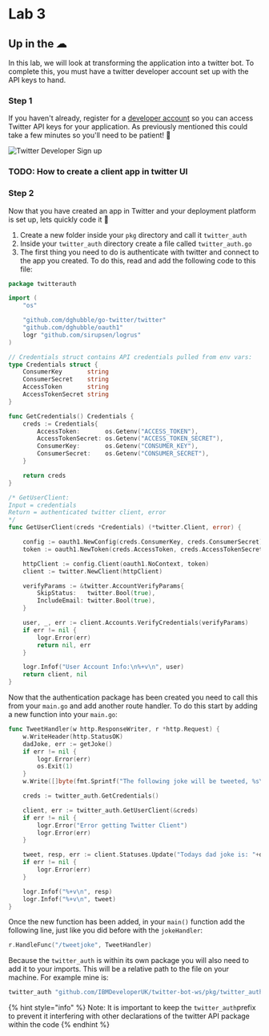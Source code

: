 # Lab 3

## Up in the ☁ 

In this lab, we will look at transforming the application into a twitter bot. To complete this, you must have a twitter developer account set up with the API keys to hand.

### Step 1

If you haven't already, register for a [developer account](https://developer.twitter.com/en/docs/basics/developer-portal/overview) so you can access Twitter API keys for your application. As previously mentioned this could take a few minutes so you'll need to be patient! 🙂 

![Twitter Developer Sign up](.gitbook/assets/twitterdevacc.png)

### TODO: How to create a client app in twitter UI

### Step 2

Now that you have created an app in Twitter and your deployment platform is set up, lets quickly code it 🍻 

1. Create a new folder inside your `pkg` directory and call it `twitter_auth`
2. Inside your `twitter_auth` directory create a file called `twitter_auth.go`
3. The first thing you need to do is authenticate with twitter and connect to the app you created. To do this, read and add the following code to this file:

```go
package twitterauth

import (
    "os"

    "github.com/dghubble/go-twitter/twitter"
    "github.com/dghubble/oauth1"
    logr "github.com/sirupsen/logrus"
)

// Credentials struct contains API credentials pulled from env vars:
type Credentials struct {
    ConsumerKey       string
    ConsumerSecret    string
    AccessToken       string
    AccessTokenSecret string
}

func GetCredentials() Credentials {
    creds := Credentials{
        AccessToken:       os.Getenv("ACCESS_TOKEN"),
        AccessTokenSecret: os.Getenv("ACCESS_TOKEN_SECRET"),
        ConsumerKey:       os.Getenv("CONSUMER_KEY"),
        ConsumerSecret:    os.Getenv("CONSUMER_SECRET"),
    }

    return creds
}

/* GetUserClient:
Input = credentials
Return = authenticated twitter client, error
*/
func GetUserClient(creds *Credentials) (*twitter.Client, error) {

    config := oauth1.NewConfig(creds.ConsumerKey, creds.ConsumerSecret)
    token := oauth1.NewToken(creds.AccessToken, creds.AccessTokenSecret)

    httpClient := config.Client(oauth1.NoContext, token)
    client := twitter.NewClient(httpClient)

    verifyParams := &twitter.AccountVerifyParams{
        SkipStatus:   twitter.Bool(true),
        IncludeEmail: twitter.Bool(true),
    }

    user, _, err := client.Accounts.VerifyCredentials(verifyParams)
    if err != nil {
        logr.Error(err)
        return nil, err
    }

    logr.Infof("User Account Info:\n%+v\n", user)
    return client, nil
}
```

Now that the authentication package has been created you need to call this from your `main.go` and add another route handler. To do this start by adding a new function into your `main.go`:

```go
func TweetHandler(w http.ResponseWriter, r *http.Request) {
    w.WriteHeader(http.StatusOK)
    dadJoke, err := getJoke()
    if err != nil {
        logr.Error(err)
        os.Exit(1)
    }
    w.Write([]byte(fmt.Sprintf("The following joke will be tweeted, %s\n", dadJoke)))

    creds := twitter_auth.GetCredentials()

    client, err := twitter_auth.GetUserClient(&creds)
    if err != nil {
        logr.Error("Error getting Twitter Client")
        logr.Error(err)
    }

    tweet, resp, err := client.Statuses.Update("Todays dad joke is: "+dadJoke, nil)
    if err != nil {
        logr.Error(err)
    }

    logr.Infof("%+v\n", resp)
    logr.Infof("%+v\n", tweet)
}
```

Once the new function has been added, in your `main()` function add the following line, just like you did before with the `jokeHandler`:

```go
r.HandleFunc("/tweetjoke", TweetHandler)
```

Because the `twitter_auth` is within its own package you will also need to add it to your imports. This will be a relative path to the file on your machine. For example mine is:

```go
twitter_auth "github.com/IBMDeveloperUK/twitter-bot-ws/pkg/twitter_auth"
```

{% hint style="info" %}
Note: It is important to keep the `twitter_auth`prefix to prevent it interfering with other declarations of the twitter API package within the code
{% endhint %}



